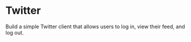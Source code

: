 # Twitter
 Build a simple Twitter client that allows users to log in, view their feed, and log out.
